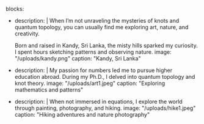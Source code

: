 blocks:
  - description: |
      When I’m not unraveling the mysteries of knots and quantum topology, you can usually find me exploring art, nature, and creativity.

      Born and raised in Kandy, Sri Lanka, the misty hills sparked my curiosity. I spent hours sketching patterns and observing nature.
    image: "/uploads/kandy.png"
    caption: "Kandy, Sri Lanka"
  - description: |
      My passion for numbers led me to pursue higher education abroad. During my Ph.D., I delved into quantum topology and knot theory.
    image: "/uploads/art1.jpeg"
    caption: "Exploring mathematics and patterns"
  - description: |
      When not immersed in equations, I explore the world through painting, photography, and hiking.
    image: "/uploads/hike1.jpeg"
    caption: "Hiking adventures and nature photography"








